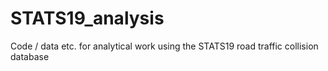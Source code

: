 # STATS19_analysis
Code / data etc. for analytical work using the STATS19 road traffic collision database
